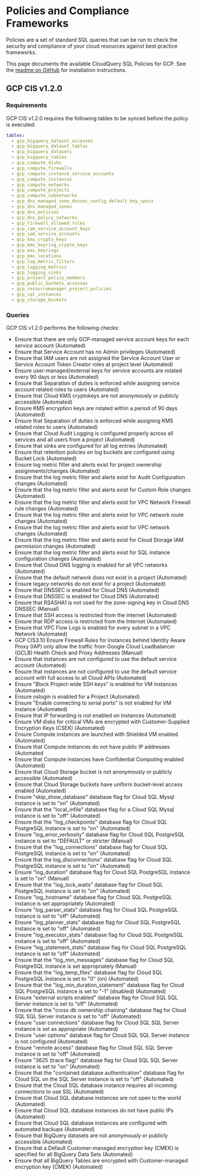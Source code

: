 # Policies and Compliance Frameworks

Policies are a set of standard SQL queries that can be run to check the security and compliance of your cloud resources against best practice frameworks.

This page documents the available CloudQuery SQL Policies for GCP. See the [readme on GitHub](https://github.com/cloudquery/cloudquery/tree/main/plugins/source/gcp/policies) for installation instructions.
## GCP CIS v1.2.0

### Requirements
GCP CIS v1.2.0 requires the following tables to be synced before the policy is executed:

```yaml
tables:
  - gcp_bigquery_dataset_accesses
  - gcp_bigquery_dataset_tables
  - gcp_bigquery_datasets
  - gcp_bigquery_tables
  - gcp_compute_disks
  - gcp_compute_firewalls
  - gcp_compute_instance_service_accounts
  - gcp_compute_instances
  - gcp_compute_networks
  - gcp_compute_projects
  - gcp_compute_subnetworks
  - gcp_dns_managed_zone_dnssec_config_default_key_specs
  - gcp_dns_managed_zones
  - gcp_dns_policies
  - gcp_dns_policy_networks
  - gcp_firewall_allowed_rules
  - gcp_iam_service_account_keys
  - gcp_iam_service_accounts
  - gcp_kms_crypto_keys
  - gcp_kms_keyring_crypto_keys
  - gcp_kms_keyrings
  - gcp_kms_locations
  - gcp_log_metric_filters
  - gcp_logging_metrics
  - gcp_logging_sinks
  - gcp_project_policy_members
  - gcp_public_buckets_accesses
  - gcp_resourcemanager_project_policies
  - gcp_sql_instances
  - gcp_storage_buckets
```

### Queries
GCP CIS v1.2.0 performs the following checks:
  - Ensure that there are only GCP-managed service account keys for each service account (Automated)
  - Ensure that Service Account has no Admin privileges (Automated)
  - Ensure that IAM users are not assigned the Service Account User or Service Account Token Creator roles at project level (Automated)
  - Ensure user-managed/external keys for service accounts are rotated every 90 days or less (Automated)
  - Ensure that Separation of duties is enforced while assigning service account related roles to users (Automated)
  - Ensure that Cloud KMS cryptokeys are not anonymously or publicly accessible (Automated)
  - Ensure KMS encryption keys are rotated within a period of 90 days (Automated)
  - Ensure that Separation of duties is enforced while assigning KMS related roles to users (Automated)
  - Ensure that Cloud Audit Logging is configured properly across all services and all users from a project (Automated)
  - Ensure that sinks are configured for all log entries (Automated)
  - Ensure that retention policies on log buckets are configured using Bucket Lock (Automated)
  - Ensure log metric filter and alerts exist for project ownership assignments/changes (Automated)
  - Ensure that the log metric filter and alerts exist for Audit Configuration changes (Automated)
  - Ensure that the log metric filter and alerts exist for Custom Role changes (Automated)
  - Ensure that the log metric filter and alerts exist for VPC Network Firewall rule changes (Automated)
  - Ensure that the log metric filter and alerts exist for VPC network route changes (Automated)
  - Ensure that the log metric filter and alerts exist for VPC network changes (Automated)
  - Ensure that the log metric filter and alerts exist for Cloud Storage IAM permission changes (Automated)
  - Ensure that the log metric filter and alerts exist for SQL instance configuration changes (Automated)
  - Ensure that Cloud DNS logging is enabled for all VPC networks (Automated)
  - Ensure that the default network does not exist in a project (Automated)
  - Ensure legacy networks do not exist for a project (Automated)
  - Ensure that DNSSEC is enabled for Cloud DNS (Automated)
  - Ensure that DNSSEC is enabled for Cloud DNS (Automated)
  - Ensure that RSASHA1 is not used for the zone-signing key in Cloud DNS DNSSEC (Manual)
  - Ensure that SSH access is restricted from the internet (Automated)
  - Ensure that RDP access is restricted from the Internet (Automated)
  - Ensure that VPC Flow Logs is enabled for every subnet in a VPC Network (Automated)
  - GCP CIS3.10 Ensure Firewall Rules for instances behind Identity Aware Proxy (IAP) only allow the traffic from Google Cloud Loadbalancer (GCLB) Health Check and Proxy Addresses (Manual)
  - Ensure that instances are not configured to use the default service account (Automated)
  - Ensure that instances are not configured to use the default service account with full access to all Cloud APIs (Automated)
  - Ensure "Block Project-wide SSH keys" is enabled for VM instances (Automated)
  - Ensure oslogin is enabled for a Project (Automated)
  - Ensure "Enable connecting to serial ports" is not enabled for VM Instance (Automated)
  - Ensure that IP forwarding is not enabled on Instances (Automated)
  - Ensure VM disks for critical VMs are encrypted with Customer-Supplied Encryption Keys (CSEK) (Automated)
  - Ensure Compute instances are launched with Shielded VM enabled (Automated)
  - Ensure that Compute instances do not have public IP addresses (Automated
  - Ensure that Compute instances have Confidential Computing enabled (Automated)
  - Ensure that Cloud Storage bucket is not anonymously or publicly accessible (Automated)
  - Ensure that Cloud Storage buckets have uniform bucket-level access enabled (Automated)
  - Ensure "skip_show_database" database flag for Cloud SQL Mysql instance is set to "on" (Automated)
  - Ensure that the "local_infile" database flag for a Cloud SQL Mysql instance is set to "off" (Automated)
  - Ensure that the "log_checkpoints" database flag for Cloud SQL PostgreSQL instance is set to "on" (Automated)
  - Ensure "log_error_verbosity" database flag for Cloud SQL PostgreSQL instance is set to "DEFAULT" or stricter (Manual)
  - Ensure that the "log_connections" database flag for Cloud SQL PostgreSQL instance is set to "on" (Automated)
  - Ensure that the log_disconnections" database flag for Cloud SQL PostgreSQL instance is set to "on" (Automated)
  - Ensure "log_duration" database flag for Cloud SQL PostgreSQL instance is set to "on" (Manual)
  - Ensure that the "log_lock_waits" database flag for Cloud SQL PostgreSQL instance is set to "on" (Automated)
  - Ensure "log_hostname" database flag for Cloud SQL PostgreSQL instance is set appropriately (Automated)
  - Ensure "log_parser_stats" database flag for Cloud SQL PostgreSQL instance is set to "off" (Automated)
  - Ensure "log_planner_stats" database flag for Cloud SQL PostgreSQL instance is set to "off" (Automated)
  - Ensure "log_executor_stats" database flag for Cloud SQL PostgreSQL instance is set to "off" (Automated)
  - Ensure "log_statement_stats" database flag for Cloud SQL PostgreSQL instance is set to "off" (Automated)
  - Ensure that the "log_min_messages" database flag for Cloud SQL PostgreSQL instance is set appropriately (Manual)
  - Ensure that the "log_temp_files" database flag for Cloud SQL PostgreSQL instance is set to "0" (on) (Automated)
  - Ensure that the "log_min_duration_statement" database flag for Cloud SQL PostgreSQL instance is set to "-1" (disabled) (Automated)
  - Ensure "external scripts enabled" database flag for Cloud SQL SQL Server instance is set to "off" (Automated)
  - Ensure that the "cross db ownership chaining" database flag for Cloud SQL SQL Server instance is set to "off" (Automated)
  - Ensure "user connections" database flag for Cloud SQL SQL Server instance is set as appropriate (Automated)
  - Ensure "user options" database flag for Cloud SQL SQL Server instance is not configured (Automated)
  - Ensure "remote access" database flag for Cloud SQL SQL Server instance is set to "off" (Automated)
  - Ensure "3625 (trace flag)" database flag for Cloud SQL SQL Server instance is set to "on" (Automated)
  - Ensure that the "contained database authentication" database flag for Cloud SQL on the SQL Server instance is set to "off" (Automated)
  - Ensure that the Cloud SQL database instance requires all incoming connections to use SSL (Automated)
  - Ensure that Cloud SQL database instances are not open to the world (Automated)
  - Ensure that Cloud SQL database instances do not have public IPs (Automated)
  - Ensure that Cloud SQL database instances are configured with automated backups (Automated)
  - Ensure that BigQuery datasets are not anonymously or publicly accessible (Automated)
  - Ensure that a Default Customer-managed encryption key (CMEK) is specified for all BigQuery Data Sets (Automated)
  - Ensure that all BigQuery Tables are encrypted with Customer-managed encryption key (CMEK) (Automated)
